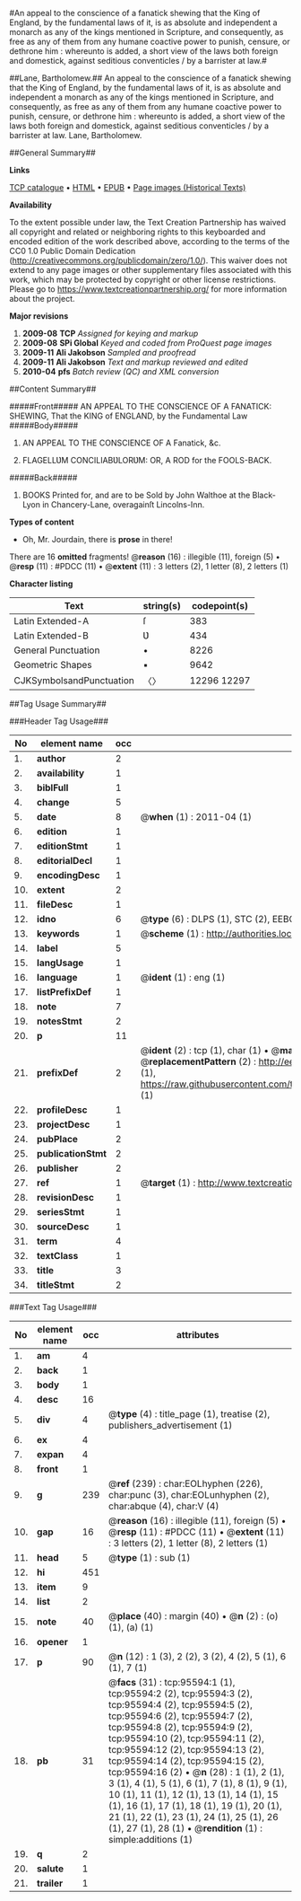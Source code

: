 #An appeal to the conscience of a fanatick shewing that the King of England, by the fundamental laws of it, is as absolute and independent a monarch as any of the kings mentioned in Scripture, and consequently, as free as any of them from any humane coactive power to punish, censure, or dethrone him : whereunto is added, a short view of the laws both foreign and domestick, against seditious conventicles / by a barrister at law.#

##Lane, Bartholomew.##
An appeal to the conscience of a fanatick shewing that the King of England, by the fundamental laws of it, is as absolute and independent a monarch as any of the kings mentioned in Scripture, and consequently, as free as any of them from any humane coactive power to punish, censure, or dethrone him : whereunto is added, a short view of the laws both foreign and domestick, against seditious conventicles / by a barrister at law.
Lane, Bartholomew.

##General Summary##

**Links**

[TCP catalogue](http://www.ota.ox.ac.uk/tcp/)  • 
[HTML](http://tei.it.ox.ac.uk/tcp/Texts-HTML/free/A49/A49305.html)  • 
[EPUB](http://tei.it.ox.ac.uk/tcp/Texts-EPUB/free/A49/A49305.epub) • 
[Page images (Historical Texts)](https://historicaltexts.jisc.ac.uk/eebo-12928729e)

**Availability**

To the extent possible under law, the Text Creation Partnership has waived all copyright and related or neighboring rights to this keyboarded and encoded edition of the work described above, according to the terms of the CC0 1.0 Public Domain Dedication (http://creativecommons.org/publicdomain/zero/1.0/). This waiver does not extend to any page images or other supplementary files associated with this work, which may be protected by copyright or other license restrictions. Please go to https://www.textcreationpartnership.org/ for more information about the project.

**Major revisions**

1. __2009-08__ __TCP__ *Assigned for keying and markup*
1. __2009-08__ __SPi Global__ *Keyed and coded from ProQuest page images*
1. __2009-11__ __Ali Jakobson__ *Sampled and proofread*
1. __2009-11__ __Ali Jakobson__ *Text and markup reviewed and edited*
1. __2010-04__ __pfs__ *Batch review (QC) and XML conversion*

##Content Summary##

#####Front#####
AN APPEAL TO THE CONSCIENCE OF A FANATICK: SHEWING, That the KING of ENGLAND, by the Fundamental Law
#####Body#####

1. AN APPEAL TO THE CONSCIENCE OF A Fanatick, &c.

1. FLAGELLƲM CONCILIABƲLORƲM: OR, A ROD for the FOOLS-BACK.

#####Back#####

1. BOOKS Printed for, and are to be Sold by John Walthoe at the Black-Lyon in Chancery-Lane, overagainſt Lincolns-Inn.

**Types of content**

  * Oh, Mr. Jourdain, there is **prose** in there!

There are 16 **omitted** fragments! 
 @__reason__ (16) : illegible (11), foreign (5)  •  @__resp__ (11) : #PDCC (11)  •  @__extent__ (11) : 3 letters (2), 1 letter (8), 2 letters (1)

**Character listing**


|Text|string(s)|codepoint(s)|
|---|---|---|
|Latin Extended-A|ſ|383|
|Latin Extended-B|Ʋ|434|
|General Punctuation|•|8226|
|Geometric Shapes|▪|9642|
|CJKSymbolsandPunctuation|〈〉|12296 12297|

##Tag Usage Summary##

###Header Tag Usage###

|No|element name|occ|attributes|
|---|---|---|---|
|1.|__author__|2||
|2.|__availability__|1||
|3.|__biblFull__|1||
|4.|__change__|5||
|5.|__date__|8| @__when__ (1) : 2011-04 (1)|
|6.|__edition__|1||
|7.|__editionStmt__|1||
|8.|__editorialDecl__|1||
|9.|__encodingDesc__|1||
|10.|__extent__|2||
|11.|__fileDesc__|1||
|12.|__idno__|6| @__type__ (6) : DLPS (1), STC (2), EEBO-CITATION (1), OCLC (1), VID (1)|
|13.|__keywords__|1| @__scheme__ (1) : http://authorities.loc.gov/ (1)|
|14.|__label__|5||
|15.|__langUsage__|1||
|16.|__language__|1| @__ident__ (1) : eng (1)|
|17.|__listPrefixDef__|1||
|18.|__note__|7||
|19.|__notesStmt__|2||
|20.|__p__|11||
|21.|__prefixDef__|2| @__ident__ (2) : tcp (1), char (1)  •  @__matchPattern__ (2) : ([0-9\-]+):([0-9IVX]+) (1), (.+) (1)  •  @__replacementPattern__ (2) : http://eebo.chadwyck.com/downloadtiff?vid=$1&page=$2 (1), https://raw.githubusercontent.com/textcreationpartnership/Texts/master/tcpchars.xml#$1 (1)|
|22.|__profileDesc__|1||
|23.|__projectDesc__|1||
|24.|__pubPlace__|2||
|25.|__publicationStmt__|2||
|26.|__publisher__|2||
|27.|__ref__|1| @__target__ (1) : http://www.textcreationpartnership.org/docs/. (1)|
|28.|__revisionDesc__|1||
|29.|__seriesStmt__|1||
|30.|__sourceDesc__|1||
|31.|__term__|4||
|32.|__textClass__|1||
|33.|__title__|3||
|34.|__titleStmt__|2||


###Text Tag Usage###

|No|element name|occ|attributes|
|---|---|---|---|
|1.|__am__|4||
|2.|__back__|1||
|3.|__body__|1||
|4.|__desc__|16||
|5.|__div__|4| @__type__ (4) : title_page (1), treatise (2), publishers_advertisement (1)|
|6.|__ex__|4||
|7.|__expan__|4||
|8.|__front__|1||
|9.|__g__|239| @__ref__ (239) : char:EOLhyphen (226), char:punc (3), char:EOLunhyphen (2), char:abque (4), char:V (4)|
|10.|__gap__|16| @__reason__ (16) : illegible (11), foreign (5)  •  @__resp__ (11) : #PDCC (11)  •  @__extent__ (11) : 3 letters (2), 1 letter (8), 2 letters (1)|
|11.|__head__|5| @__type__ (1) : sub (1)|
|12.|__hi__|451||
|13.|__item__|9||
|14.|__list__|2||
|15.|__note__|40| @__place__ (40) : margin (40)  •  @__n__ (2) : (o) (1), (a) (1)|
|16.|__opener__|1||
|17.|__p__|90| @__n__ (12) : 1 (3), 2 (2), 3 (2), 4 (2), 5 (1), 6 (1), 7 (1)|
|18.|__pb__|31| @__facs__ (31) : tcp:95594:1 (1), tcp:95594:2 (2), tcp:95594:3 (2), tcp:95594:4 (2), tcp:95594:5 (2), tcp:95594:6 (2), tcp:95594:7 (2), tcp:95594:8 (2), tcp:95594:9 (2), tcp:95594:10 (2), tcp:95594:11 (2), tcp:95594:12 (2), tcp:95594:13 (2), tcp:95594:14 (2), tcp:95594:15 (2), tcp:95594:16 (2)  •  @__n__ (28) : 1 (1), 2 (1), 3 (1), 4 (1), 5 (1), 6 (1), 7 (1), 8 (1), 9 (1), 10 (1), 11 (1), 12 (1), 13 (1), 14 (1), 15 (1), 16 (1), 17 (1), 18 (1), 19 (1), 20 (1), 21 (1), 22 (1), 23 (1), 24 (1), 25 (1), 26 (1), 27 (1), 28 (1)  •  @__rendition__ (1) : simple:additions (1)|
|19.|__q__|2||
|20.|__salute__|1||
|21.|__trailer__|1||
